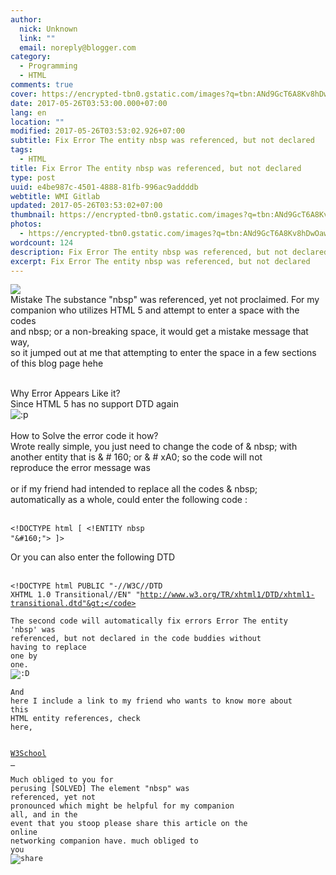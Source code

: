 ```yaml
---
author:
  nick: Unknown
  link: ""
  email: noreply@blogger.com
category:
  - Programming
  - HTML
comments: true
cover: https://encrypted-tbn0.gstatic.com/images?q=tbn:ANd9GcT6A8Kv8hDwOaw1oyNv0g8JghoA700vJYvtBk-2E4NgQss7ztfOGGt37brH
date: 2017-05-26T03:53:00.000+07:00
lang: en
location: ""
modified: 2017-05-26T03:53:02.926+07:00
subtitle: Fix Error The entity nbsp was referenced, but not declared
tags:
  - HTML
title: Fix Error The entity nbsp was referenced, but not declared
type: post
uuid: e4be987c-4501-4888-81fb-996ac9addddb
webtitle: WMI Gitlab
updated: 2017-05-26T03:53:02+07:00
thumbnail: https://encrypted-tbn0.gstatic.com/images?q=tbn:ANd9GcT6A8Kv8hDwOaw1oyNv0g8JghoA700vJYvtBk-2E4NgQss7ztfOGGt37brH
photos:
  - https://encrypted-tbn0.gstatic.com/images?q=tbn:ANd9GcT6A8Kv8hDwOaw1oyNv0g8JghoA700vJYvtBk-2E4NgQss7ztfOGGt37brH
wordcount: 124
description: Fix Error The entity nbsp was referenced, but not declared
excerpt: Fix Error The entity nbsp was referenced, but not declared
---
```


<img src="https://encrypted-tbn0.gstatic.com/images?q=tbn:ANd9GcT6A8Kv8hDwOaw1oyNv0g8JghoA700vJYvtBk-2E4NgQss7ztfOGGt37brH"><br>Mistake The substance "nbsp" was referenced, yet not proclaimed. For my<br>companion who utilizes HTML 5 and attempt to enter a space with the codes<br>and nbsp; or a non-breaking space, it would get a mistake message that way,<br>so it jumped out at me that attempting to enter the space in a few sections<br>of this blog page hehe<br><br><div></div><div>Why Error Appears Like it?</div>Since HTML 5 has no support DTD again<br><img alt=":p" id="6" src="https://lh5.googleusercontent.com/proxy/x0TjY0Zcm2N0NCrPyKGe5YCMF_OXYcl9wsLAu41JlhtQWAXNjvMMPv8kQIj9ETrDpdaUgir69wARHEVvijTFHnjRelkf34u5" title="Stick Out Tongue"><br><br><div>How to Solve the error code it how?</div>Wrote really simple, you just need to change the code of &amp; nbsp; with<br>another entity that is &amp; # 160; or &amp; # xA0; so the code will not<br>reproduce the error message was<br><br>or if my friend had intended to replace all the codes &amp; nbsp;<br>automatically as a whole, could enter the following code :<br><br><pre title="HTML"><code>&lt;!DOCTYPE html [ &lt;!ENTITY nbsp "&amp;#160;"&gt; ]&gt;</code> </pre>Or you can also enter the following DTD<br><br><pre title="HTML"><code>&lt;!DOCTYPE html PUBLIC "-//W3C//DTD XHTML 1.0 Transitional//EN" "http://www.w3.org/TR/xhtml1/DTD/xhtml1-transitional.dtd"&gt;</code> </pre>The second code will automatically fix errors Error The entity 'nbsp' was<br>referenced, but not declared in the code buddies without having to replace<br>one by one.<br><img alt=":D" id="4" src="https://lh3.googleusercontent.com/proxy/ehVU90sYJ3iZLu1qUA_DI6euC6M84uJiYZbsqEACE9kGH1tp_CZXjxots139uXat_ZfHA1IbWd3sMtDOYNsdLk5dXmIBOLowdw" title="Big Grin"><br><br>And here I include a link to my friend who wants to know more about this<br>HTML entity references, check here,<br><a href="https://translate.googleusercontent.com/translate_c?depth=1&amp;nv=1&amp;rurl=translate.google.com&amp;sl=id&amp;sp=nmt4&amp;tl=en&amp;u=http://www.w3schools.com/html/html_entities.asp&amp;usg=ALkJrhicq1kX_QryACyeUxWoaGbzO07xPQ" rel="noopener noreferer nofollow"><br>        W3School<br>    </a><br><br><div></div><div>Much obliged to you for perusing [SOLVED] The element "nbsp" was<br>referenced, yet not pronounced which might be helpful for my companion<br>all, and in the event that you stoop please share this article on the<br>online networking companion have. much obliged to you<br><img alt="share" src="https://lh5.googleusercontent.com/proxy/GDDdfbos8WNELmue07v4_sbOXp0pn9PSUPzt5oMX5NEJAOAO_kyG2_vZLbhgF69zJzWZSGjPtYhKyEzRlwjA2EMSdFj-pkqqQQNLow8"></div><!-- Blogger automated replacement: "https://images-blogger-opensocial.googleusercontent.com/gadgets/proxy?url=http%3A%2F%2Fcdn.kaskus.com%2Fimages%2Fsmilies%2Fadd-friend-kecil.gif&amp;container=blogger&amp;gadget=a&amp;rewriteMime=image%2F*" with "https://lh5.googleusercontent.com/proxy/GDDdfbos8WNELmue07v4_sbOXp0pn9PSUPzt5oMX5NEJAOAO_kyG2_vZLbhgF69zJzWZSGjPtYhKyEzRlwjA2EMSdFj-pkqqQQNLow8" --><!-- Blogger automated replacement: "https://images-blogger-opensocial.googleusercontent.com/gadgets/proxy?url=http%3A%2F%2Fcdn.kaskus.com%2Fimages%2Fsmilies%2Fsumbangan%2F14.gif&amp;container=blogger&amp;gadget=a&amp;rewriteMime=image%2F*" with "https://lh3.googleusercontent.com/proxy/ehVU90sYJ3iZLu1qUA_DI6euC6M84uJiYZbsqEACE9kGH1tp_CZXjxots139uXat_ZfHA1IbWd3sMtDOYNsdLk5dXmIBOLowdw" --><!-- Blogger automated replacement: "https://images-blogger-opensocial.googleusercontent.com/gadgets/proxy?url=http%3A%2F%2Fcdn.kaskus.com%2Fimages%2Fsmilies%2Fsumbangan%2F6.gif&amp;container=blogger&amp;gadget=a&amp;rewriteMime=image%2F*" with "https://lh5.googleusercontent.com/proxy/x0TjY0Zcm2N0NCrPyKGe5YCMF_OXYcl9wsLAu41JlhtQWAXNjvMMPv8kQIj9ETrDpdaUgir69wARHEVvijTFHnjRelkf34u5" -->